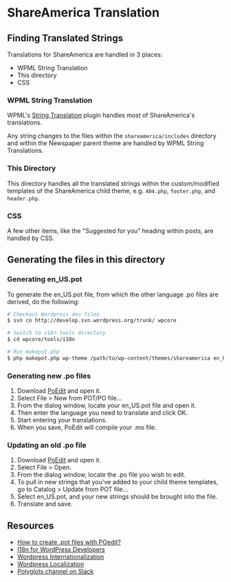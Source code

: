 # ShareAmerica Translation

## Finding Translated Strings

Translations for ShareAmerica are handled in 3 places:

  * WPML String Translation
  * This directory
  * CSS

### WPML String Translation

WPML's [String Translation](https://wpml.org/documentation/getting-started-guide/string-translation/) plugin handles most of ShareAmerica's translations.

Any string changes to the files within the ```shareamerica/includes``` directory and within the Newspaper parent theme are handled by WPML String Translations.

### This Directory

This directory handles all the translated strings within the custom/modified templates of the ShareAmerica child theme, e.g. ```404.php```, ```footer.php```, and ```header.php```.

### CSS

A few other items, like the "Suggested for you" heading within posts, are handled by CSS.

## Generating the files in this directory

### Generating en_US.pot

To generate the en_US.pot file, from which the other language .po files are derived, do the following:

```bash
# Checkout Wordpress dev files
$ svn co http://develop.svn.wordpress.org/trunk/ wpcore

# Switch to i18n tools directory
$ cd wpcore/tools/i18n

# Run makepot.php
$ php makepot.php wp-theme /path/to/wp-content/themes/shareamerica en_US.pot
```

### Generating new .po files

1. Download [PoEdit](https://poedit.net/) and open it.
2. Select File > New from POT/PO file...
3. From the dialog window, locate your en_US.pot file and open it.
4. Then enter the language you need to translate and click OK.
5. Start entering your translations.
6. When you save, PoEdit will compile your .mo file.

### Updating an old .po file

1. Download [PoEdit](https://poedit.net/) and open it.
2. Select File > Open.
3. From the dialog window, locate the .po file you wish to edit.
4. To pull in new strings that you've added to your child theme templates, go to Catalog > Update from POT file...
5. Select en_US.pot, and your new strings should be brought into the file.
6. Translate and save.

## Resources

* [How to create .pot files with POedit?](http://wordpress.stackexchange.com/questions/149212/how-to-create-pot-files-with-poedit)
* [I18n for WordPress Developers](https://codex.wordpress.org/I18n_for_WordPress_Developers)
* [Wordpress Internationalization](https://developer.wordpress.org/themes/functionality/internationalization/)
* [Wordpress Localization](https://developer.wordpress.org/themes/functionality/localization/)
* [Polyglots channel on Slack](https://make.wordpress.org/chat/)
